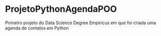 # ProjetoPythonAgendaPOO
Primeiro projeto do Data Science Degree Empiricus em que foi criada uma agenda de contatos em Python
